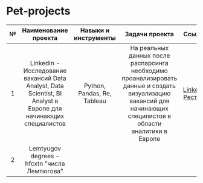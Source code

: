 # Pet-projects
| № | Наименование проекта | Навыки и инструменты | Задачи проекта | Ссылка |
| :--------------------: |:--------------------: | :---------------------: |:---------------------------:|:---------------------------:|
| 1 |LinkedIn -  Исследование вакансий Data Analyst, Data Scientist, BI Analyst в Европе для начинающих специалистов | Python, Pandas, Re, Tableau| На реальных данных после распарсинга необходимо проанализировать данные и создать визуализацию вакансий для начинающих специлистов в области аналитики в Европе|[LinkedIn Рестарт](https://github.com/ekaterina-zakharova/Pet-projects/blob/main/LinkedIn%20Рестарт/Masterskaya%20-%20LinkedIn%20-%20pet-project.ipynb) |
| 2 |Lemtyugov degrees - hfcxtn "числа Лемтюгова" |  |  | |
